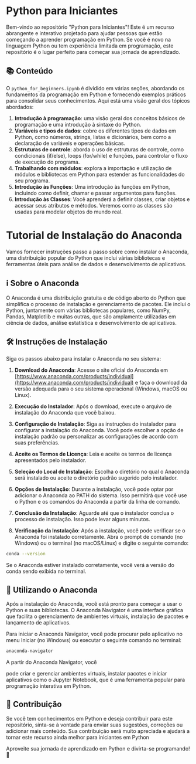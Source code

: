 # Python para Iniciantes

Bem-vindo ao repositório "Python para Iniciantes"! Este é um recurso abrangente e interativo projetado para ajudar pessoas que estão começando a aprender programação em Python. Se você é novo na linguagem Python ou tem experiência limitada em programação, este repositório é o lugar perfeito para começar sua jornada de aprendizado.

## 📚 Conteúdo

O `python_for_beginners.ipynb`  é dividido em várias seções, abordando os fundamentos da programação em Python e fornecendo exemplos práticos para consolidar seus conhecimentos. Aqui está uma visão geral dos tópicos abordados:

1. **Introdução à programação**: uma visão geral dos conceitos básicos de programação e uma introdução à sintaxe do Python.
2. **Variáveis e tipos de dados**: cobre os diferentes tipos de dados em Python, como números, strings, listas e dicionários, bem como a declaração de variáveis e operações básicas.
3. **Estruturas de controle**: aborda o uso de estruturas de controle, como condicionais (if/else), loops (for/while) e funções, para controlar o fluxo de execução do programa.
4. **Trabalhando com módulos**: explora a importação e utilização de módulos e bibliotecas em Python para estender as funcionalidades do seu programa.
5. **Introdução às Funções**: Uma introdução às funções em Python, incluindo como definir, chamar e passar argumentos para funções.
6. **Introdução às Classes**: Você aprenderá a definir classes, criar objetos e acessar seus atributos e métodos. Veremos como as classes são usadas para modelar objetos do mundo real.

# Tutorial de Instalação do Anaconda

Vamos fornecer instruções passo a passo sobre como instalar o Anaconda, uma distribuição popular do Python que inclui várias bibliotecas e ferramentas úteis para análise de dados e desenvolvimento de aplicativos.

## ℹ️ Sobre o Anaconda

O Anaconda é uma distribuição gratuita e de código aberto do Python que simplifica o processo de instalação e gerenciamento de pacotes. Ele inclui o Python, juntamente com várias bibliotecas populares, como NumPy, Pandas, Matplotlib e muitas outras, que são amplamente utilizadas em ciência de dados, análise estatística e desenvolvimento de aplicativos.

## 🛠️ Instruções de Instalação

Siga os passos abaixo para instalar o Anaconda no seu sistema:

1. **Download do Anaconda**: Acesse o site oficial do Anaconda em [https://www.anaconda.com/products/individual](https://www.anaconda.com/products/individual) e faça o download da versão adequada para o seu sistema operacional (Windows, macOS ou Linux).

2. **Execução do Instalador**: Após o download, execute o arquivo de instalação do Anaconda que você baixou.

3. **Configuração de Instalação**: Siga as instruções do instalador para configurar a instalação do Anaconda. Você pode escolher a opção de instalação padrão ou personalizar as configurações de acordo com suas preferências.

4. **Aceite os Termos de Licença**: Leia e aceite os termos de licença apresentados pelo instalador.

5. **Seleção do Local de Instalação**: Escolha o diretório no qual o Anaconda será instalado ou aceite o diretório padrão sugerido pelo instalador.

6. **Opções de Instalação**: Durante a instalação, você pode optar por adicionar o Anaconda ao PATH do sistema. Isso permitirá que você use o Python e os comandos do Anaconda a partir da linha de comando.

7. **Conclusão da Instalação**: Aguarde até que o instalador conclua o processo de instalação. Isso pode levar alguns minutos.

8. **Verificação da Instalação**: Após a instalação, você pode verificar se o Anaconda foi instalado corretamente. Abra o prompt de comando (no Windows) ou o terminal (no macOS/Linux) e digite o seguinte comando:

```bash
conda --version
```

Se o Anaconda estiver instalado corretamente, você verá a versão do conda sendo exibida no terminal.

## 🚀 Utilizando o Anaconda

Após a instalação do Anaconda, você está pronto para começar a usar o Python e suas bibliotecas. O Anaconda Navigator é uma interface gráfica que facilita o gerenciamento de ambientes virtuais, instalação de pacotes e lançamento de aplicativos.

Para iniciar o Anaconda Navigator, você pode procurar pelo aplicativo no menu Iniciar (no Windows) ou executar o seguinte comando no terminal:

```bash
anaconda-navigator
```

A partir do Anaconda Navigator, você

 pode criar e gerenciar ambientes virtuais, instalar pacotes e iniciar aplicativos como o Jupyter Notebook, que é uma ferramenta popular para programação interativa em Python.

## 🤝 Contribuição

Se você tem conhecimentos em Python e deseja contribuir para este repositório, sinta-se à vontade para enviar suas sugestões, correções ou adicionar mais conteúdo. Sua contribuição será muito apreciada e ajudará a tornar este recurso ainda melhor para iniciantes em Python

Aproveite sua jornada de aprendizado em Python e divirta-se programando! 🚀
